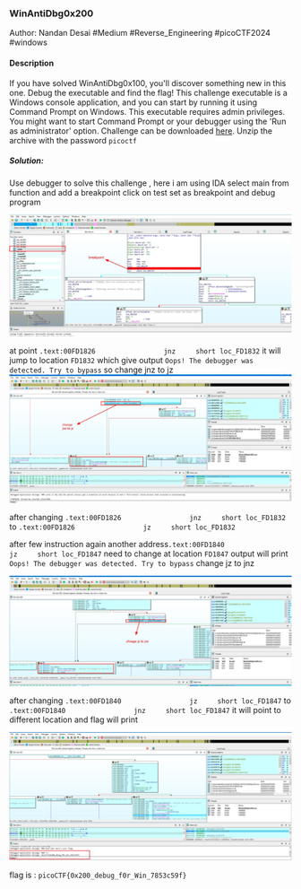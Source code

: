 ### WinAntiDbg0x200

Author: Nandan Desai
#Medium #Reverse_Engineering #picoCTF2024 #windows
#### Description

If you have solved WinAntiDbg0x100, you'll discover something new in this one. Debug the executable and find the flag! This challenge executable is a Windows console application, and you can start by running it using Command Prompt on Windows. This executable requires admin privileges. You might want to start Command Prompt or your debugger using the 'Run as administrator' option. Challenge can be downloaded [here](https://artifacts.picoctf.net/c_titan/147/WinAntiDbg0x200.zip). Unzip the archive with the password `picoctf`

##### Solution:
Use debugger to solve this challenge , here i am using IDA 
select main from function and add a breakpoint click on  test  set as breakpoint and debug program

![](WinAntiDbg0x200/add_breakpoint.jpg)

at point  `.text:00FD1826                 jnz     short loc_FD1832`
it will jump to location `FD1832` which give output `Oops! The debugger was detected. Try to bypass`
so change jnz to jz
![](WinAntiDbg0x200/chnage_jnz_tojz_oops_message.jpg)

after changing `.text:00FD1826                 jnz     short loc_FD1832`
to `.text:00FD1826                 jz     short loc_FD1832`

after few instruction again  another address`.text:00FD1840                 jz     short loc_FD1847` need to change
at location `FD1847` output will print `Oops! The debugger was detected. Try to bypass`
change jz to jnz

![](WinAntiDbg0x200/chnage_jz_tojnz_oops_message_again.jpg)

after changing `.text:00FD1840                 jz     short loc_FD1847`
to `.text:00FD1840                 jnz     short loc_FD1847`
it will point to different location and flag will print

![](WinAntiDbg0x200/flag_output.jpg)

flag is : `picoCTF{0x200_debug_f0r_Win_7853c59f}`
